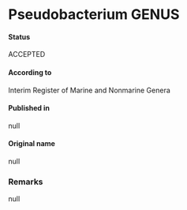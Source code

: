 # Pseudobacterium GENUS

#### Status
ACCEPTED

#### According to
Interim Register of Marine and Nonmarine Genera

#### Published in
null

#### Original name
null

### Remarks
null